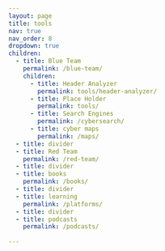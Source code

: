 ```yaml
---
layout: page
title: tools
nav: true
nav_order: 8
dropdown: true
children:
  - title: Blue Team
    permalink: /blue-team/
    children:
      - title: Header Analyzer
        permalink: tools/header-analyzer/
      - title: Place Holder
        permalink: tools/
      - title: Search Engines
        permalink: /cybersearch/
      - title: cyber maps
        permalink: /maps/
  - title: divider
  - title: Red Team
    permalink: /red-team/
  - title: divider
  - title: books
    permalink: /books/
  - title: divider
  - title: learning
    permalink: /platforms/
  - title: divider
  - title: podcasts
    permalink: /podcasts/
 
---
```

